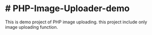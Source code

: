 # # PHP-Image-Uploader-demo

This is demo project of PHP image uploading. this project include only image uploading function. 

